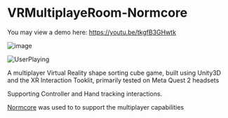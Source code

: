 # VRMultiplayeRoom-Normcore

You may view a demo here: https://youtu.be/tkgfB3GHwtk

![image](https://github.com/qurafa/VRMultiplayeRoom-Normcore/assets/57468292/98a347ce-aea6-4330-9b93-3af6ecfe1ba1)

![UserPlaying](https://github.com/qurafa/VRMultiplayeRoom-Normcore/assets/57468292/a54d67a5-3f64-4151-8f47-22df952f16fe)

A multiplayer Virtual Reality shape sorting cube game, built using Unity3D and the XR Interaction Tooklit, primarily tested on Meta Quest 2 headsets

Supporting Controller and Hand tracking interactions.

[Normcore](https://normcore.io/) was used to to support the multiplayer capabilities 
